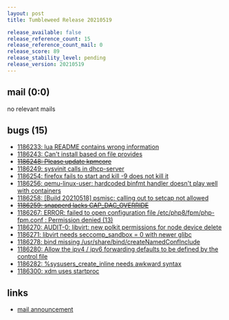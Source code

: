 ```yaml
---
layout: post
title: Tumbleweed Release 20210519

release_available: false
release_reference_count: 15
release_reference_count_mail: 0
release_score: 89
release_stability_level: pending
release_version: 20210519
---
```


## mail (0:0)

no relevant mails

## bugs (15)

<!--more-->

- [1186233: lua README contains wrong information](https://bugzilla.opensuse.org/show_bug.cgi?id=1186233)
- [1186243: Can't install based on file provides](https://bugzilla.opensuse.org/show_bug.cgi?id=1186243)
- ~~[1186248: Please update kpmcore](https://bugzilla.opensuse.org/show_bug.cgi?id=1186248)~~
- [1186249: sysvinit calls in dhcp-server](https://bugzilla.opensuse.org/show_bug.cgi?id=1186249)
- [1186254: firefox fails to start and kill -9 does not kill it](https://bugzilla.opensuse.org/show_bug.cgi?id=1186254)
- [1186256: qemu-linux-user: hardcoded binfmt handler doesn't play well with containers](https://bugzilla.opensuse.org/show_bug.cgi?id=1186256)
- [1186258: \[Build 20210518\] psmisc: calling out to setcap not allowed](https://bugzilla.opensuse.org/show_bug.cgi?id=1186258)
- ~~[1186259: snapperd lacks CAP_DAC_OVERRIDE](https://bugzilla.opensuse.org/show_bug.cgi?id=1186259)~~
- [1186267: ERROR: failed to open configuration file /etc/php8/fpm/php-fpm.conf : Permission denied (13)](https://bugzilla.opensuse.org/show_bug.cgi?id=1186267)
- [1186270: AUDIT-0: libvirt: new polkit permissions for node device delete](https://bugzilla.opensuse.org/show_bug.cgi?id=1186270)
- [1186271: libvirt needs seccomp_sandbox = 0 with newer glibc](https://bugzilla.opensuse.org/show_bug.cgi?id=1186271)
- [1186278: bind missing /usr/share/bind/createNamedConfInclude](https://bugzilla.opensuse.org/show_bug.cgi?id=1186278)
- [1186280: Allow the ipv4 / ipv6 forwarding defaults to be defined by the control file](https://bugzilla.opensuse.org/show_bug.cgi?id=1186280)
- [1186282: %sysusers_create_inline needs awkward syntax](https://bugzilla.opensuse.org/show_bug.cgi?id=1186282)
- [1186300: xdm uses startproc](https://bugzilla.opensuse.org/show_bug.cgi?id=1186300)



## links

- [mail announcement](https://github.com/boombatower/tumbleweed-review/issues/10)

